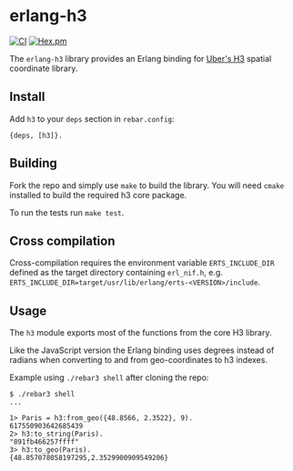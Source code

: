 # erlang-h3

[![CI](https://github.com/helium/erlang-h3/actions/workflows/ci.yml/badge.svg)](https://github.com/helium/erlang-h3/actions/workflows/ci.yml)
[![Hex.pm](https://img.shields.io/hexpm/v/h3)](https://hex.pm/packages/h3)

The `erlang-h3` library provides an Erlang binding for [Uber's
H3](https://uber.github.io/h3) spatial coordinate library.

Install
------

Add `h3` to your `deps` section in `rebar.config`:

``` shell
{deps, [h3]}.
```

Building
--------

Fork the repo and simply use `make` to build the library. You will
need `cmake` installed to build the required h3 core package.

To run the tests run `make test`.

## Cross compilation

Cross-compilation requires the environment variable `ERTS_INCLUDE_DIR`
defined as the target directory containing `erl_nif.h`,
e.g. `ERTS_INCLUDE_DIR=target/usr/lib/erlang/erts-<VERSION>/include`.

Usage
-----

The `h3` module exports most of the functions from the core H3 library.

Like the JavaScript version the Erlang binding uses degrees instead of
radians when converting to and from geo-coordinates to h3 indexes.

Example using `./rebar3 shell` after cloning the repo:

```shell
$ ./rebar3 shell
...

1> Paris = h3:from_geo({48.8566, 2.3522}, 9).
617550903642685439
2> h3:to_string(Paris).
"891fb466257ffff"
3> h3:to_geo(Paris).
{48.857078058197295,2.3529900909549206}

```
